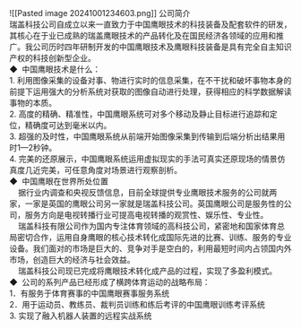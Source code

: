 ![[Pasted image 20241001234603.png]]
公司简介  
瑞盖科技公司自成立以来一直致力于中国鹰眼技术的科技装备及配套软件的研发，其核心在于业已成熟的瑞盖鹰眼技术的产品转化及在国民经济各领域的应用和推广。我公司历时四年研制开发的中国鹰眼技术及鹰眼科技装备是具有完全自主知识产权的科技创新型企业。  
◆  中国鹰眼技术是什么：  
1. 利用图像采集的设备对事、物进行实时的信息采集，在不干扰和破坏事物本身的前提下运用强大的分析系统对获取的图像自动进行处理，获得相应的科学数据解读事物的本质。  
2. 高度的精确、精准性，中国鹰眼系统可对多个移动及静止目标进行追踪和定位，精确度可达到毫米以内。  
3. 超强的及时性，中国鹰眼系统从前端开始图像采集到传输到后端分析出结果用时1—2秒钟。  
4. 完美的还原展示，中国鹰眼系统运用虚拟现实的手法可真实还原现场的情景仿真度几近完美，可任意角度对场景进行观察剖析。  
◆  中国鹰眼在世界所处位置  
    据行业内调查和央视反馈信息，目前全球提供专业鹰眼技术服务的公司就两家，一家是英国的鹰眼公司另一家就是瑞盖科技公司。英国鹰眼公司是服务性的公司，服务方向是电视转播行业可提高电视转播的观赏性、娱乐性、专业性。  
    瑞盖科技有限公司作为国内专注体育领域的高科技公司，紧密地和国家体育总局密切合作，运用自身鹰眼的核心技术转化成国际先进的比赛、训练、服务的专业设备。我们面对的市场是巨大的、竞争对手是空白的，利用最短时间内占领国内外市场，创造巨大的经济与社会效益。  
    瑞盖科技公司现已完成将鹰眼技术转化成产品的过程，实现了多盈利模式。  
◆  公司的系列产品已经形成了横跨体育运动的战略布局：  
1．有服务于体育赛事的中国鹰眼赛事服务系统  
2．用于运动员、教练员、裁判员训练和练后考评的中国鹰眼训练考评系统  
3. 实现了融入机器人装置的远程实战系统
